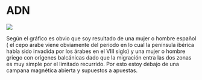 # ADN
![](/home/taglio/Documents/GitHub/ADN/EQcSqcLWoAAuDng.jpeg)



Según el gráfico es obvio que soy resultado de una mujer o hombre español ( el cepo árabe viene obviamente del periodo en lo cual la península ibérica había sido invadida por los árabes en el VIII siglo) y una mujer o hombre griego con orígenes balcánicas dado que la migración entra las dos zonas es muy simple por el limitado recurrido. Por esto estoy debajo de una campana magnética abierta y supuestos a apuestas.

